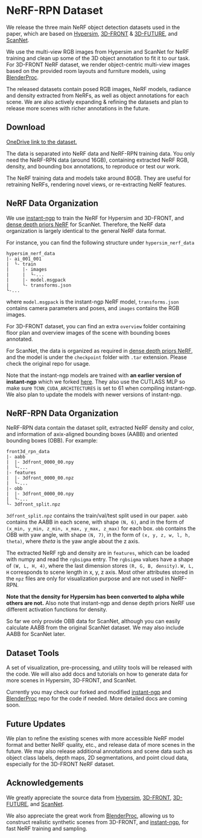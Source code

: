 # NeRF-RPN Dataset

We release the three main NeRF object detection datasets used in the paper, which are based on [Hypersim](https://github.com/apple/ml-hypersim), [3D-FRONT](https://tianchi.aliyun.com/specials/promotion/alibaba-3d-scene-dataset) & [3D-FUTURE](https://tianchi.aliyun.com/specials/promotion/alibaba-3d-future), and [ScanNet](http://www.scan-net.org/). 

We use the multi-view RGB images from Hypersim and ScanNet for NeRF training and clean up some of the 3D object annotation to fit it to our task. For 3D-FRONT NeRF dataset, we render object-centric multi-view images based on the provided room layouts and furniture models, using [BlenderProc](https://github.com/DLR-RM/BlenderProc). 

The released datasets contain posed RGB images, NeRF models, radiance and density extracted from NeRFs, as well as object annotations for each scene. We are also actively expanding & refining the datasets and plan to release more scenes with richer annotations in the future.


## Download
[OneDrive link to the dataset.](https://hkustconnect-my.sharepoint.com/:f:/g/personal/bhuai_connect_ust_hk/Ekjf3YC0W9BMsc-jHWXI4xEBy5s_OJBLEbebNVIprd4zMg?e=FgbN9S)

The data is separated into NeRF data and NeRF-RPN training data. You only need the NeRF-RPN data (around 16GB), containing extracted NeRF RGB, density, and bounding box annotations, to reproduce or test our work.


The NeRF training data and models take around 80GB. They are useful for retraining NeRFs, rendering novel views, or re-extracting NeRF features.


## NeRF Data Organization
We use [instant-ngp](https://github.com/NVlabs/instant-ngp) to train the NeRF for Hypersim and 3D-FRONT, and [dense depth priors NeRF](https://github.com/barbararoessle/dense_depth_priors_nerf) for ScanNet. Therefore, the NeRF data organization is largely identical to the general NeRF data format.

For instance, you can find the following structure under `hypersim_nerf_data`

```
hypersim_nerf_data
|- ai_001_001
|  └- train
|     |- images
|     |  └-...
|     |- model.msgpack
|     └- transforms.json       
└-...
```

where `model.msgpack` is the instant-ngp NeRF model, `transforms.json` contains camera parameters and poses, and `images` contains the RGB images. 

For 3D-FRONT dataset, you can find an extra `overview` folder containing floor plan and overview images of the scene with bounding boxes annotated. 

For ScanNet, the data is organized as required in [dense depth priors NeRF](https://github.com/barbararoessle/dense_depth_priors_nerf), and the model is under the `checkpoint` folder with `.tar` extension. Please check the original repo for usage.

Note that the instant-ngp models are trained with **an earlier version of instant-ngp** which we forked [here](https://github.com/zymk9/instant-ngp/tree/10f337f3467b3992e1ad48a0851aeb029d6642a3). They also use the CUTLASS MLP so make sure `TCNN_CUDA_ARCHITECTURES` is set to 61 when compiling instant-ngp. We also plan to update the models with newer versions of instant-ngp.


## NeRF-RPN Data Organization
NeRF-RPN data contain the dataset split, extracted NeRF density and color, and information of axix-aligned bounding boxes (AABB) and oriented bounding boxes (OBB). For example:

```
front3d_rpn_data
|- aabb
|  |- 3dfront_0000_00.npy
|  └-...
|- features
|  |- 3dfront_0000_00.npz
|  └-...
|- obb
|  |- 3dfront_0000_00.npy
|  └-...
└- 3dfront_split.npz
```

`3dfront_split.npz` contains the train/val/test split used in our paper. `aabb` contains the AABB in each scene, with shape `(N, 6)`, and in the form of `(x_min, y_min, z_min, x_max, y_max, z_max)` for each box. `obb` contains the OBB with yaw angle, with shape `(N, 7)`, in the form of `(x, y, z, w, l, h, theta)`, where $theta$ is the yaw angle about the z axis. 

The extracted NeRF rgb and density are in `features`, which can be loaded with numpy and read the `rgbsigma` entry. The `rgbsigma` values have a shape of `(W, L, H, 4)`, where the last dimension stores `(R, G, B, density)`. `W, L, H` corresponds to scene length in x, y, z axis. Most other attributes stored in the `npz` files are only for visualization purpose and are not used in NeRF-RPN.

**Note that the density for Hypersim has been converted to alpha while others are not.** Also note that instant-ngp and dense depth priors NeRF use different activation functions for density.

So far we only provide OBB data for ScanNet, although you can easily calculate AABB from the original ScanNet dataset. We may also include AABB for ScanNet later.

## Dataset Tools
A set of visualization, pre-processing, and utility tools will be released with the code. We will also add docs and tutorials on how to generate data for more scenes in Hypersim, 3D-FRONT, and ScanNet. 

Currently you may check our forked and modified [instant-ngp](https://github.com/zymk9/instant-ngp) and [BlenderProc](https://github.com/hjk0918/BlenderProc) repo for the code if needed. More detailed docs are coming soon.


## Future Updates
We plan to refine the existing scenes with more accessible NeRF model format and better NeRF quality, etc., and release data of more scenes in the future. We may also release additional annotations and scene data such as object class labels, depth maps, 2D segmentations, and point cloud data, especially for the 3D-FRONT NeRF dataset.


## Acknowledgements
We greatly appreciate the source data from [Hypersim](https://github.com/apple/ml-hypersim), [3D-FRONT](https://tianchi.aliyun.com/specials/promotion/alibaba-3d-scene-dataset), [3D-FUTURE](https://tianchi.aliyun.com/specials/promotion/alibaba-3d-future), and [ScanNet](http://www.scan-net.org/).

We also appreciate the great work from [BlenderProc](https://github.com/DLR-RM/BlenderProc), allowing us to construct realistic synthetic scenes from 3D-FRONT, and [instant-ngp](https://github.com/NVlabs/instant-ngp), for fast NeRF training and sampling.

